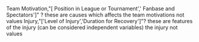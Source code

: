 Team Motivation,"[ Position in League or Tournament',' Fanbase and Spectators']" ? these are causes which affects the team motivations not values 
Injury,"['Level of Injury','Duration for Recovery']"? these are features of the injury (can be considered independent variables) the injury not values